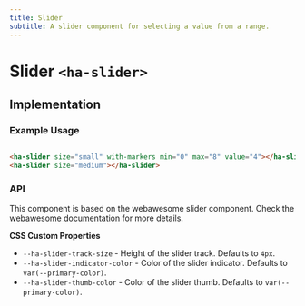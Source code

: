 ```yaml
---
title: Slider
subtitle: A slider component for selecting a value from a range.
---
```


<style>
  .wrapper {
    display: flex;
    gap: 24px;
  }
</style>

# Slider `<ha-slider>`

## Implementation

### Example Usage

<div class="wrapper">
  <ha-slider size="small" with-markers min="0" max="8" value="4"></ha-slider>
  <ha-slider size="medium"></ha-slider>
</div>

```html
<ha-slider size="small" with-markers min="0" max="8" value="4"></ha-slider>
<ha-slider size="medium"></ha-slider>
```

### API

This component is based on the webawesome slider component.
Check the [webawesome documentation](https://webawesome.com/docs/components/slider/) for more details.

**CSS Custom Properties**

- `--ha-slider-track-size` - Height of the slider track. Defaults to `4px`.
- `--ha-slider-indicator-color` - Color of the slider indicator. Defaults to `var(--primary-color)`.
- `--ha-slider-thumb-color` - Color of the slider thumb. Defaults to `var(--primary-color)`.
